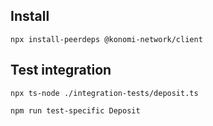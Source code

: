 ## Install

```
npx install-peerdeps @konomi-network/client
```

## Test integration

```
npx ts-node ./integration-tests/deposit.ts
```

```
npm run test-specific Deposit
```
